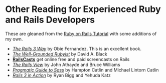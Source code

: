 # Other Reading for Experienced Ruby and Rails Developers #

These are gleaned from the [Ruby on Rails Tutorial]  with some additions of my own.

* [*The Rails 3 Way*](http://www.informit.com/store/product.aspx?isbn=0321601661) by Obie Fernandez.  This is an excellent book.
* [*The Well-Grounded Rubyist*](http://www.manning.com/black2/) by David A. Black
* [**RailsCasts**](http://railscasts.com/) get online free and paid screencasts on Rails
* [*The Rails View*](http://pragprog.com/book/warv/the-rails-view) by John Athayde and Bruce Williams
* [*Pragmatic Guide to Sass*](http://pragprog.com/book/pg_sass/pragmatic-guide-to-sass) by Hampton Catlin and Michael Lintorn Catlin
* [*Rails 3 in Action*](http://manning.com/katz/) by Ryan Bigg and Yehuda Katz

[Ruby on Rails Tutorial]: http://ruby.railstutorial.org/ruby-on-rails-tutorial-book?version=3.2 "Second Edition"
